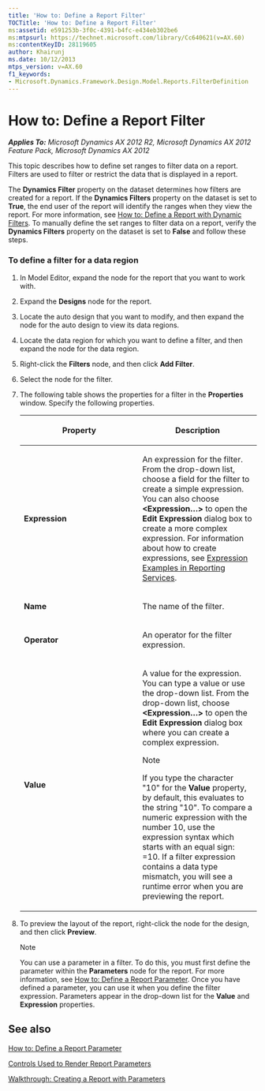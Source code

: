 ```yaml
---
title: 'How to: Define a Report Filter'
TOCTitle: 'How to: Define a Report Filter'
ms:assetid: e591253b-3f0c-4391-b4fc-e434eb302be6
ms:mtpsurl: https://technet.microsoft.com/library/Cc640621(v=AX.60)
ms:contentKeyID: 28119605
author: Khairunj
ms.date: 10/12/2013
mtps_version: v=AX.60
f1_keywords:
- Microsoft.Dynamics.Framework.Design.Model.Reports.FilterDefinition
---
```


# How to: Define a Report Filter 


_**Applies To:** Microsoft Dynamics AX 2012 R2, Microsoft Dynamics AX 2012 Feature Pack, Microsoft Dynamics AX 2012_

This topic describes how to define set ranges to filter data on a report. Filters are used to filter or restrict the data that is displayed in a report.

The **Dynamics Filter** property on the dataset determines how filters are created for a report. If the **Dynamics Filters** property on the dataset is set to **True**, the end user of the report will identify the ranges when they view the report. For more information, see [How to: Define a Report with Dynamic Filters](how-to-define-a-report-with-dynamic-filters.md). To manually define the set ranges to filter data on a report, verify the **Dynamics Filters** property on the dataset is set to **False** and follow these steps.

### To define a filter for a data region

1.  In Model Editor, expand the node for the report that you want to work with.

2.  Expand the **Designs** node for the report.

3.  Locate the auto design that you want to modify, and then expand the node for the auto design to view its data regions.

4.  Locate the data region for which you want to define a filter, and then expand the node for the data region.

5.  Right-click the **Filters** node, and then click **Add Filter**.

6.  Select the node for the filter.

7.  The following table shows the properties for a filter in the **Properties** window. Specify the following properties.
    
    <table>
    <colgroup>
    <col style="width: 50%" />
    <col style="width: 50%" />
    </colgroup>
    <thead>
    <tr class="header">
    <th><p>Property</p></th>
    <th><p>Description</p></th>
    </tr>
    </thead>
    <tbody>
    <tr class="odd">
    <td><p><strong>Expression</strong></p></td>
    <td><p>An expression for the filter. From the drop-down list, choose a field for the filter to create a simple expression. You can also choose <strong>&lt;Expression…&gt;</strong> to open the <strong>Edit Expression</strong> dialog box to create a more complex expression. For information about how to create expressions, see <a href="http://go.microsoft.com/fwlink/?linkid=106936">Expression Examples in Reporting Services</a>.</p></td>
    </tr>
    <tr class="even">
    <td><p><strong>Name</strong></p></td>
    <td><p>The name of the filter.</p></td>
    </tr>
    <tr class="odd">
    <td><p><strong>Operator</strong></p></td>
    <td><p>An operator for the filter expression.</p></td>
    </tr>
    <tr class="even">
    <td><p><strong>Value</strong></p></td>
    <td><p>A value for the expression. You can type a value or use the drop-down list. From the drop-down list, choose <strong>&lt;Expression…&gt;</strong> to open the <strong>Edit Expression</strong> dialog box where you can create a complex expression.</p>
    <div class="alert">

    > [!NOTE]
    > <P>If you type the character "10" for the <STRONG>Value</STRONG> property, by default, this evaluates to the string "10". To compare a numeric expression with the number 10, use the expression syntax which starts with an equal sign: =10. If a filter expression contains a data type mismatch, you will see a runtime error when you are previewing the report.</P>


    </div></td>
    </tr>
    </tbody>
    </table>


8.  To preview the layout of the report, right-click the node for the design, and then click **Preview**.
    

    > [!NOTE]
    > <P>You can use a parameter in a filter. To do this, you must first define the parameter within the <STRONG>Parameters</STRONG> node for the report. For more information, see <A href="how-to-define-a-report-parameter.md">How to: Define a Report Parameter</A>. Once you have defined a parameter, you can use it when you define the filter expression. Parameters appear in the drop-down list for the <STRONG>Value</STRONG> and <STRONG>Expression</STRONG> properties.</P>



## See also

[How to: Define a Report Parameter](how-to-define-a-report-parameter.md)

[Controls Used to Render Report Parameters](controls-used-to-render-report-parameters.md)

[Walkthrough: Creating a Report with Parameters](walkthrough-creating-a-report-with-parameters.md)

